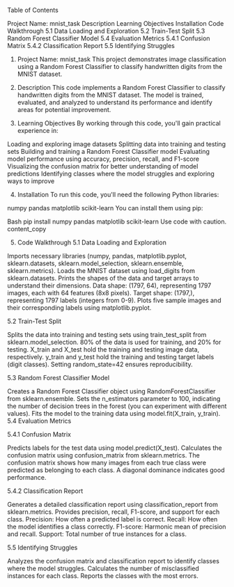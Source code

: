 Table of Contents

Project Name: mnist_task
Description
Learning Objectives
Installation
Code Walkthrough
5.1 Data Loading and Exploration
5.2 Train-Test Split
5.3 Random Forest Classifier Model
5.4 Evaluation Metrics
5.4.1 Confusion Matrix
5.4.2 Classification Report
5.5 Identifying Struggles
1. Project Name: mnist_task
This project demonstrates image classification using a Random Forest Classifier to classify handwritten digits from the MNIST dataset.

2. Description
This code implements a Random Forest Classifier to classify handwritten digits from the MNIST dataset. The model is trained, evaluated, and analyzed to understand its performance and identify areas for potential improvement.

3. Learning Objectives
By working through this code, you'll gain practical experience in:

Loading and exploring image datasets
Splitting data into training and testing sets
Building and training a Random Forest Classifier model
Evaluating model performance using accuracy, precision, recall, and F1-score
Visualizing the confusion matrix for better understanding of model predictions
Identifying classes where the model struggles and exploring ways to improve

4. Installation
To run this code, you'll need the following Python libraries:

numpy
pandas
matplotlib
scikit-learn
You can install them using pip:

Bash
pip install numpy pandas matplotlib scikit-learn
Use code with caution.
content_copy

5. Code Walkthrough
5.1 Data Loading and Exploration

Imports necessary libraries (numpy, pandas, matplotlib.pyplot, sklearn.datasets, sklearn.model_selection, sklearn.ensemble, sklearn.metrics).
Loads the MNIST dataset using load_digits from sklearn.datasets.
Prints the shapes of the data and target arrays to understand their dimensions.
Data shape: (1797, 64), representing 1797 images, each with 64 features (8x8 pixels).
Target shape: (1797,), representing 1797 labels (integers from 0-9).
Plots five sample images and their corresponding labels using matplotlib.pyplot.

5.2 Train-Test Split

Splits the data into training and testing sets using train_test_split from sklearn.model_selection.
80% of the data is used for training, and 20% for testing.
X_train and X_test hold the training and testing image data, respectively.
y_train and y_test hold the training and testing target labels (digit classes).
Setting random_state=42 ensures reproducibility.

5.3 Random Forest Classifier Model

Creates a Random Forest Classifier object using RandomForestClassifier from sklearn.ensemble.
Sets the n_estimators parameter to 100, indicating the number of decision trees in the forest (you can experiment with different values).
Fits the model to the training data using model.fit(X_train, y_train).
5.4 Evaluation Metrics

5.4.1 Confusion Matrix

Predicts labels for the test data using model.predict(X_test).
Calculates the confusion matrix using confusion_matrix from sklearn.metrics.
The confusion matrix shows how many images from each true class were predicted as belonging to each class.
A diagonal dominance indicates good performance.

5.4.2 Classification Report

Generates a detailed classification report using classification_report from sklearn.metrics.
Provides precision, recall, F1-score, and support for each class.
Precision: How often a predicted label is correct.
Recall: How often the model identifies a class correctly.
F1-score: Harmonic mean of precision and recall.
Support: Total number of true instances for a class.

5.5 Identifying Struggles

Analyzes the confusion matrix and classification report to identify classes where the model struggles.
Calculates the number of misclassified instances for each class.
Reports the classes with the most errors.
